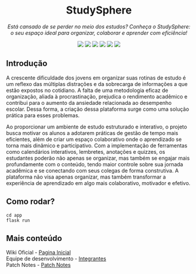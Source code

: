 <h1 align="center">StudySphere</h1>
<p align="center"><i>Está cansado de se perder no meio dos estudos?
Conheça o StudySphere: o seu espaço ideal para organizar, colaborar e aprender com eficiência!</i></p>

<p align="center" display="inline-block">
  <img src="https://img.shields.io/badge/MySQL-005C84?style=for-the-badge&logo=mysql&logoColor=white"/>
  <img src="https://img.shields.io/badge/Flask-000000?style=for-the-badge&logo=flask&logoColor=white"/>
  <img src="https://img.shields.io/badge/VSCode-0078D4?style=for-the-badge&logo=visual%20studio%20code&logoColor=white"/>
  <img src="https://img.shields.io/badge/JavaScript-323330?style=for-the-badge&logo=javascript&logoColor=F7DF1E"/>
  <img src="https://img.shields.io/badge/Python-FFD43B?style=for-the-badge&logo=python&logoColor=blue"/>
  <img src="https://img.shields.io/badge/MIT-green?style=for-the-badge"/>
</p>

## Introdução

A crescente dificuldade dos jovens em organizar suas rotinas de estudo é um reflexo das múltiplas distrações e da sobrecarga de informações a que estão expostos no cotidiano. A falta de uma metodologia eficaz de organização, aliada à procrastinação, prejudica o rendimento acadêmico e contribui para o aumento da ansiedade relacionada ao desempenho escolar. Dessa forma, a criação dessa plataforma surge como uma solução prática para esses problemas.

Ao proporcionar um ambiente de estudo estruturado e interativo, o projeto busca motivar os alunos a adotarem práticas de gestão de tempo mais eficientes, além de criar um espaço colaborativo onde o aprendizado se torna mais dinâmico e participativo. Com a implementação de ferramentas como calendários interativos, lembretes, anotações e quizzes, os estudantes poderão não apenas se organizar, mas também se engajar mais profundamente com o conteúdo, tendo maior controle sobre sua jornada acadêmica e se conectando com seus colegas de forma construtiva. A plataforma não visa apenas organizar, mas também transformar a experiência de aprendizado em algo mais colaborativo, motivador e efetivo.


## Como rodar?
```
cd app
flask run
```

## Mais conteúdo
Wiki Oficial - [Pagina Inicial](https://github.com/Samuel-fernandesf/StudySphere/wiki)<br>
Equipe de desenvolvimento - [Integrantes](https://github.com/Samuel-fernandesf/StudySphere/wiki/Equipe-de-desenvolvimento)<br>
Patch Notes - [Patch Notes](https://github.com/Samuel-fernandesf/StudySphere/wiki/Patch-Notes)<br>

